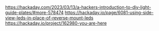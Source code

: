 https://hackaday.com/2023/03/13/a-hackers-introduction-to-diy-light-guide-plates/#more-578474
https://hackaday.io/page/6081-using-side-view-leds-in-place-of-reverse-mount-leds
https://hackaday.io/project/162980-you-are-here
